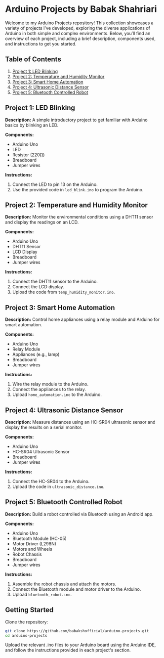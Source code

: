 # Arduino Projects by Babak Shahriari

Welcome to my Arduino Projects repository! This collection showcases a variety of projects I've developed, exploring the diverse applications of Arduino in both simple and complex environments. Below, you’ll find an overview of each project, including a brief description, components used, and instructions to get you started.

## Table of Contents

1. [Project 1: LED Blinking](#project-1-led-blinking)
2. [Project 2: Temperature and Humidity Monitor](#project-2-temperature-and-humidity-monitor)
3. [Project 3: Smart Home Automation](#project-3-smart-home-automation)
4. [Project 4: Ultrasonic Distance Sensor](#project-4-ultrasonic-distance-sensor)
5. [Project 5: Bluetooth Controlled Robot](#project-5-bluetooth-controlled-robot)

## Project 1: LED Blinking

**Description:**
A simple introductory project to get familiar with Arduino basics by blinking an LED.

**Components:**
- Arduino Uno
- LED
- Resistor (220Ω)
- Breadboard
- Jumper wires

**Instructions:**
1. Connect the LED to pin 13 on the Arduino.
2. Use the provided code in `led_blink.ino` to program the Arduino.

## Project 2: Temperature and Humidity Monitor

**Description:**
Monitor the environmental conditions using a DHT11 sensor and display the readings on an LCD.

**Components:**
- Arduino Uno
- DHT11 Sensor
- LCD Display
- Breadboard
- Jumper wires

**Instructions:**
1. Connect the DHT11 sensor to the Arduino.
2. Connect the LCD display.
3. Upload the code from `temp_humidity_monitor.ino`.

## Project 3: Smart Home Automation

**Description:**
Control home appliances using a relay module and Arduino for smart automation.

**Components:**
- Arduino Uno
- Relay Module
- Appliances (e.g., lamp)
- Breadboard
- Jumper wires

**Instructions:**
1. Wire the relay module to the Arduino.
2. Connect the appliances to the relay.
3. Upload `home_automation.ino` to the Arduino.

## Project 4: Ultrasonic Distance Sensor

**Description:**
Measure distances using an HC-SR04 ultrasonic sensor and display the results on a serial monitor.

**Components:**
- Arduino Uno
- HC-SR04 Ultrasonic Sensor
- Breadboard
- Jumper wires

**Instructions:**
1. Connect the HC-SR04 to the Arduino.
2. Upload the code in `ultrasonic_distance.ino`.

## Project 5: Bluetooth Controlled Robot

**Description:**
Build a robot controlled via Bluetooth using an Android app.

**Components:**
- Arduino Uno
- Bluetooth Module (HC-05)
- Motor Driver (L298N)
- Motors and Wheels
- Robot Chassis
- Breadboard
- Jumper wires

**Instructions:**
1. Assemble the robot chassis and attach the motors.
2. Connect the Bluetooth module and motor driver to the Arduino.
3. Upload `bluetooth_robot.ino`.

## Getting Started

Clone the repository:

```bash
git clone https://github.com/babakshofficial/arduino-projects.git
cd arduino-projects
```

Upload the relevant .ino files to your Arduino board using the Arduino IDE, and follow the instructions provided in each project's section.
